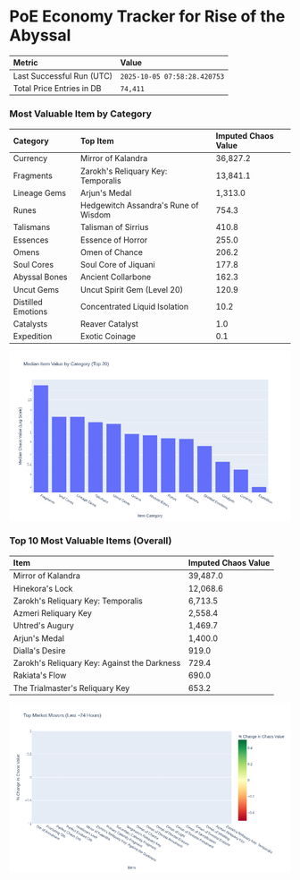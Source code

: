 # PoE Economy Tracker for Rise of the Abyssal

<!-- START_MAINTENANCE -->
| Metric | Value |
|:---|:---|
| Last Successful Run (UTC) | `2025-10-05 07:58:28.420753` |
| Total Price Entries in DB | `74,411` |

<!-- END_MAINTENANCE -->

<!-- START_DATAFRAME_DEBUG -->
<!-- END_DATAFRAME_DEBUG -->

<!-- START_CATEGORY_ANALYSIS -->
### Most Valuable Item by Category
| Category | Top Item | Imputed Chaos Value |
| :--- | :--- | :--- |
| Currency | Mirror of Kalandra | 36,827.2 |
| Fragments | Zarokh's Reliquary Key: Temporalis | 13,841.1 |
| Lineage Gems | Arjun's Medal | 1,313.0 |
| Runes | Hedgewitch Assandra's Rune of Wisdom | 754.3 |
| Talismans | Talisman of Sirrius | 410.8 |
| Essences | Essence of Horror | 255.0 |
| Omens | Omen of Chance | 206.2 |
| Soul Cores | Soul Core of Jiquani | 177.8 |
| Abyssal Bones | Ancient Collarbone | 162.3 |
| Uncut Gems | Uncut Spirit Gem (Level 20) | 120.9 |
| Distilled Emotions | Concentrated Liquid Isolation | 10.2 |
| Catalysts | Reaver Catalyst | 1.0 |
| Expedition | Exotic Coinage | 0.1 |


![Category Analysis Chart](charts/category_analysis.png)
<!-- END_ANALYSIS -->

<!-- START_ANALYSIS -->
### Top 10 Most Valuable Items (Overall)
| Item | Imputed Chaos Value |
| :--- | :--- |
| Mirror of Kalandra | 39,487.0 |
| Hinekora's Lock | 12,068.6 |
| Zarokh's Reliquary Key: Temporalis | 6,713.5 |
| Azmeri Reliquary Key | 2,558.4 |
| Uhtred's Augury | 1,469.7 |
| Arjun's Medal | 1,400.0 |
| Dialla's Desire | 919.0 |
| Zarokh's Reliquary Key: Against the Darkness | 729.4 |
| Rakiata's Flow | 690.0 |
| The Trialmaster's Reliquary Key | 653.2 |


![Market Movers Chart](charts/market_movers.png)
<!-- END_ANALYSIS -->
